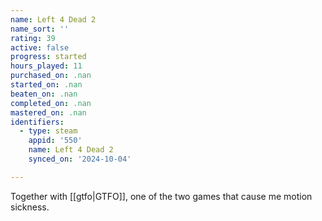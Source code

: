 ```yaml
---
name: Left 4 Dead 2
name_sort: ''
rating: 39
active: false
progress: started
hours_played: 11
purchased_on: .nan
started_on: .nan
beaten_on: .nan
completed_on: .nan
mastered_on: .nan
identifiers:
  - type: steam
    appid: '550'
    name: Left 4 Dead 2
    synced_on: '2024-10-04'

---
```

Together with [[gtfo|GTFO]], one of the two games that cause me motion sickness.